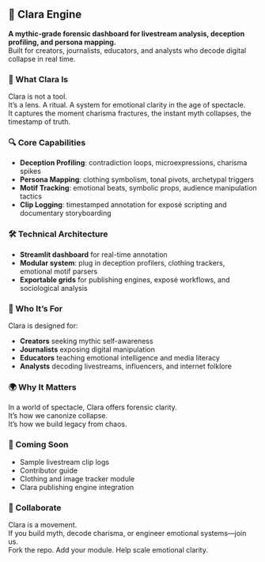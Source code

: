 ## 🧬 Clara Engine  
**A mythic-grade forensic dashboard for livestream analysis, deception profiling, and persona mapping.**  
Built for creators, journalists, educators, and analysts who decode digital collapse in real time.

### 🧠 What Clara Is  
Clara is not a tool.  
It’s a lens. A ritual. A system for emotional clarity in the age of spectacle.  
It captures the moment charisma fractures, the instant myth collapses, the timestamp of truth.

### 🔍 Core Capabilities  
- **Deception Profiling**: contradiction loops, microexpressions, charisma spikes  
- **Persona Mapping**: clothing symbolism, tonal pivots, archetypal triggers  
- **Motif Tracking**: emotional beats, symbolic props, audience manipulation tactics  
- **Clip Logging**: timestamped annotation for exposé scripting and documentary storyboarding

### 🛠️ Technical Architecture  
- **Streamlit dashboard** for real-time annotation  
- **Modular system**: plug in deception profilers, clothing trackers, emotional motif parsers  
- **Exportable grids** for publishing engines, exposé workflows, and sociological analysis

### 🎯 Who It’s For  
Clara is designed for:
- **Creators** seeking mythic self-awareness  
- **Journalists** exposing digital manipulation  
- **Educators** teaching emotional intelligence and media literacy  
- **Analysts** decoding livestreams, influencers, and internet folklore

### 🌍 Why It Matters  
In a world of spectacle, Clara offers forensic clarity.  
It’s how we canonize collapse.  
It’s how we build legacy from chaos.

### 🚀 Coming Soon  
- Sample livestream clip logs  
- Contributor guide  
- Clothing and image tracker module  
- Clara publishing engine integration

### 🤝 Collaborate  
Clara is a movement.  
If you build myth, decode charisma, or engineer emotional systems—join us.  
Fork the repo. Add your module. Help scale emotional clarity.


